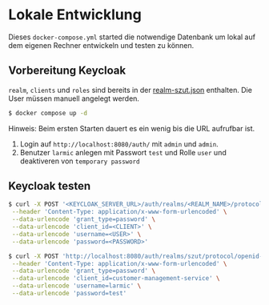 # Lokale Entwicklung

Dieses `docker-compose.yml` started die notwendige Datenbank um lokal auf 
dem eigenen Rechner entwickeln und testen zu können. 

## Vorbereitung Keycloak

`realm`, `clients` und `roles` sind bereits in der [realm-szut.json](keycloak_imports/realm-szut.json) enthalten. 
Die User müssen manuell angelegt werden.

```sh 
$ docker compose up -d
```

Hinweis: Beim ersten Starten dauert es ein wenig bis die URL aufrufbar ist.

1. Login auf `http://localhost:8080/auth/` mit `admin` und `admin`.
2. Benutzer `larmic` anlegen mit Passwort `test` und Rolle `user` und deaktiveren von `temporary password`

## Keycloak testen

```sh 
$ curl -X POST '<KEYCLOAK_SERVER_URL>/auth/realms/<REALM_NAME>/protocol/openid-connect/token' \
 --header 'Content-Type: application/x-www-form-urlencoded' \
 --data-urlencode 'grant_type=password' \
 --data-urlencode 'client_id=<CLIENT>' \
 --data-urlencode 'username=<USER>' \
 --data-urlencode 'password=<PASSWORD>'
```

```sh 
$ curl -X POST 'http://localhost:8080/auth/realms/szut/protocol/openid-connect/token' \
 --header 'Content-Type: application/x-www-form-urlencoded' \
 --data-urlencode 'grant_type=password' \
 --data-urlencode 'client_id=customer-management-service' \
 --data-urlencode 'username=larmic' \
 --data-urlencode 'password=test'
``` 
